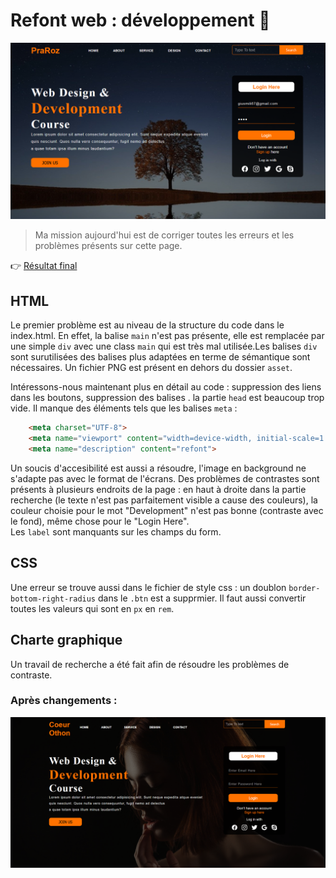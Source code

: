 # **Refont web : développement** 🚀 
![cover](./asset/cover.PNG)

>Ma mission aujourd'hui est de corriger toutes les erreurs et les problèmes présents sur cette page.

👉 [Résultat final](https://theocou.github.io/refontexo/)
## HTML
 Le premier problème est au niveau de la structure du code dans le index.html. En effet, la balise `main` n'est pas présente, elle est remplacée par une simple `div` avec une class `main` qui est très mal utilisée.Les balises `div` sont surutilisées des balises plus adaptées en terme de sémantique sont nécessaires. Un fichier PNG est présent en dehors du dossier `asset`.

Intéressons-nous maintenant plus en détail au code : suppression des liens dans les boutons, suppression des balises . la partie `head` est beaucoup trop vide. Il manque des éléments tels que les balises `meta` :

```html
    <meta charset="UTF-8">
    <meta name="viewport" content="width=device-width, initial-scale=1.0">
    <meta name="description" content="refont">
```

Un soucis d'accesibilité est aussi a résoudre, l'image en background ne s'adapte pas avec le format de l'écrans. Des problèmes de contrastes sont présents à plusieurs endroits de la page : en haut à droite dans la partie recherche (le texte n'est pas parfaitement visible a cause des couleurs), la couleur choisie pour le mot "Development" n'est pas bonne (contraste avec le fond), même chose pour le "Login Here".<br> Les `label` sont manquants sur les champs du form.

## CSS

Une erreur se trouve aussi dans le fichier de style css : un doublon `border-bottom-right-radius` dans le `.btn` est a supprmier. Il faut aussi convertir toutes les valeurs qui sont en `px` en `rem`.

## Charte graphique

Un travail de recherche a été fait afin de résoudre les problèmes de contraste.

### Après changements :

![preview](./asset/preview.PNG)
